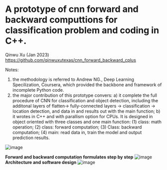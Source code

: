 
# A prototype of cnn forward and backward computtions for classification problem and coding in C++.
Qinwu Xu (Jan 2023) https://github.com/qinwuxutexas/cnn_forward_backward_cplus

Notes:
1) the methodology is referred to Andrew NG., Deep Learning Specilization, Coursera, which provided the backbone and framework of incomplete Python code.
2) the major contribution of this prototype convers:
  a) it complete the full procedure of CNN for classification and object detection, including the additonal layers of flatten-> fully-connected layers -> classification -> location detection, and data in and results out with the main function; 
  b) it wrotes in C++ and with parallism option for CPUs. It is designed in object oriented with three classes and one main function: 
     (1) class: math operation; 
     (2) class: forward computation;
     (3) Class: backward computation;
     (4) main: read data in, train the model and output prediction results.

![image](https://user-images.githubusercontent.com/78186650/214994593-c41856f5-1714-4ea5-a288-2ba68a8218ee.png)

**Forward and backward computation formulates step by step**
![image](https://user-images.githubusercontent.com/78186650/214994307-706e989b-873b-47db-9a2e-977ca04d119e.png)
**Architecture and software design**
![image](https://user-images.githubusercontent.com/78186650/213967240-3339238f-82d4-4f31-b886-27040910c5e9.png)




